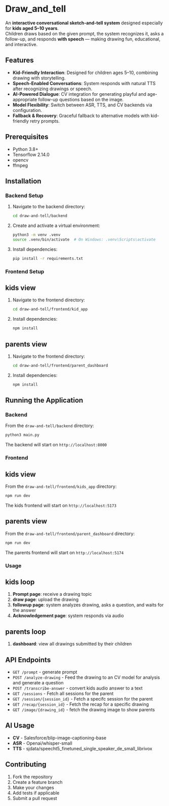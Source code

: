 # Draw_and_tell

An **interactive conversational sketch-and-tell system** designed especially for **kids aged 5–10 years**.  
Children draws based on the given prompt, the system recognizes it, asks a follow-up, and responds **with speech** — making drawing fun, educational, and interactive.  

## Features
- **Kid-Friendly Interaction**: Designed for children ages 5–10, combining drawing with storytelling.
- **Speech-Enabled Conversations**: System responds with natural TTS after recognizing drawings or speech.
- **AI-Powered Dialogue**: CV integration for generating playful and age-appropriate follow-up questions based on the image. 
- **Model Flexibility**: Switch between ASR, TTS, and CV backends via configuration.
- **Fallback & Recovery**: Graceful fallback to alternative models with kid-friendly retry prompts.

## Prerequisites

- Python 3.8+
- Tensorflow 2.14.0
- opencv
- ffmpeg

## Installation

### Backend Setup

1. Navigate to the backend directory:
   ```bash
   cd draw-and-tell/backend
   ```

2. Create and activate a virtual environment:
   ```bash
   python3 -m venv .venv
   source .venv/bin/activate  # On Windows: .venv\Scripts\activate
   ```

3. Install dependencies:
   ```bash
   pip install -r requirements.txt
   ```

### Frontend Setup

## kids view

1. Navigate to the frontend directory:
   ```bash
   cd draw-and-tell/frontend/kid_app
   ```

2. Install dependencies:
   ```bash
   npm install
   ```

## parents view

1. Navigate to the frontend directory:
   ```bash
   cd draw-and-tell/frontend/parent_dashboard
   ```

2. Install dependencies:
   ```bash
   npm install
   ```

## Running the Application

### Backend

From the `draw-and-tell/backend` directory:

```bash
python3 main.py
```

The backend will start on `http://localhost:8000`

### Frontend

## kids view

From the `draw-and-tell/frontend/kids_app` directory:

```bash
npm run dev
```
The kids frontend will start on `http://localhost:5173`

## parents view

From the `draw-and-tell/frontend/parent_dashboard` directory:

```bash
npm run dev
```

The parents frontend will start on `http://localhost:5174`

### Usage

## kids loop

1. **Prompt page**: receive a drawing topic
2. **draw page**: upload the drawing
3. **followup page**: system analyzes drawing, asks a question, and waits for the answer
4. **Acknowledgement page**: system responds via audio

## parents loop
1. **dashboard**: view all drawings submitted by their children

## API Endpoints

- `GET /prompt` - generate prompt
- `POST /analyze-drawing` - Feed the drawing to an CV model for analysis and generate a question
- `POST /transcribe-answer` - convert kids audio answer to a text
- `GET /sessions` - Fetch all sessions for the parent
- `GET /session/{session_id}` - Fetch a specifc session for the parent
- `GET /recap/{session_id}` - Fetch the recap for a specific drawing
- `GET /image/{drawing_id}` - fetch the drawing image to show parents


## AI Usage

- **CV** - Salesforce/blip-image-captioning-base
- **ASR** - Openai/whisper-small
- **TTS** - sjdata/speecht5_finetuned_single_speaker_de_small_librivox


## Contributing

1. Fork the repository
2. Create a feature branch
3. Make your changes
4. Add tests if applicable
5. Submit a pull request
